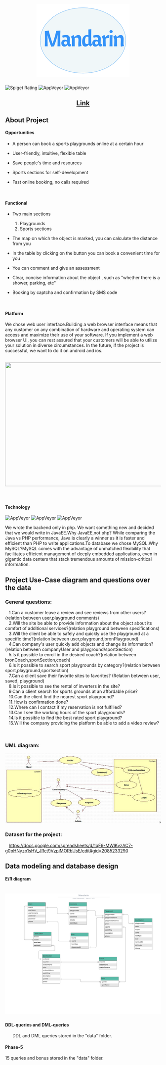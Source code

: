 <h1 align="center"> <img src="logo.png"> </h1>


![Spiget Rating](https://img.shields.io/spiget/rating/9089)
![AppVeyor](https://img.shields.io/badge/madeby-Byte-red)
![AppVeyor](https://img.shields.io/badge/Dev-JavaEE-blue)

<h2 align="center"> <a href="#"> Link </a> </h2>

## About Project

#### Opportunities

- A person can book a sports playgrounds online at a certain hour

- User-friendly, intuitive, flexible table

- Save people's time and resources

- Sports sections for self-development

- Fast online booking, no calls required

<br>

#### Functional

- Two main sections 
  1. Playgrounds
  2. Sports sections

- The map on which the object is marked, you can calculate the distance from you

- In the table by clicking on the button you can book a convenient time for you

- You can comment and give an assessment

- Clear, concise information about the object , such as "whether there is a shower, parking, etc"

- Booking by captcha and confirmation by SMS code

<br>

#### Platform

We chose web user interface.Building a web browser interface means that any customer on any combination of hardware and operating system can access and maximize their use of your software. If you implement a web browser UI, you can rest assured that your customers will be able to utilize your solution in diverse circumstances.
In the future, if the project is successful, we want to do it on android and ios.

<h2 align="center"> <img height="400" width="700" src="https://www.haulhub.com/wp-content/uploads/2019/02/HaulHub-Analytics_Mobile-and-Web_1000.png" /> </h2>

<br>

#### Technology
![AppVeyor](https://img.shields.io/badge/BackEnd-JavaEE-orange)
![AppVeyor](https://img.shields.io/badge/DataBase-Mysql-black)
![AppVeyor](https://img.shields.io/badge/FrontEnd-HTML,CSS,JS-breez)


We wrote the backend only in php. We want something new and decided that we would write in JavaEE.Why JavaEE,not php? While comparing the Java vs PHP performance, Java is clearly a winner as it is faster and efficient than PHP to write applications.To database we chose MySQL.Why MySQL?MySQL comes with the advantage of unmatched flexibility that facilitates efficient management of deeply embedded applications, even in gigantic data centers that stack tremendous amounts of mission-critical information.

## Project Use-Case diagram and questions over the data

### General questions:
   &nbsp;&nbsp;&nbsp;1.Can a customer leave a review and see reviews from other users?(relation between user,playground comments)<br>
   &nbsp;&nbsp;&nbsp;2.Will the site be able to provide information about the object about its comfort of additional services?(relation playground between specifications)<br>
   &nbsp;&nbsp;&nbsp;3.Will the client be able to safely and quickly use the playground at a specific time?(relation between user,playground,bronPlayground)<br>
   &nbsp;&nbsp;&nbsp;4.Can company's user quickly add objects and change its information?(relation between companyUser and playground/sportSection)<br>
   &nbsp;&nbsp;&nbsp;5.Is it possible to enroll in the desired coach?(relation between bronCoach,sportSection,coach)<br>
   &nbsp;&nbsp;&nbsp;6.Is it possible to search sport playgrounds  by category?(relation between sport,playground,sportsection)<br>
   &nbsp;&nbsp;&nbsp;7.Can a client save their favorite sites to favorites? (Relation between user, saved, playground)<br>
   &nbsp;&nbsp;&nbsp;8.Is it possible to see the rental of inverters in the site?<br>
   &nbsp;&nbsp;&nbsp;9.Can a client search for sports grounds at an affordable price?<br>
   &nbsp;&nbsp;&nbsp;10.Can the client find the nearest sport playground?<br>
   &nbsp;&nbsp;&nbsp;11.How is confirmation done?<br>
   &nbsp;&nbsp;&nbsp;12.Where can I contact if my reservation is not fulfilled?<br>
   &nbsp;&nbsp;&nbsp;13.Can I see the working hours of the sport playgrounds?<br>
   &nbsp;&nbsp;&nbsp;14.Is it possible to find the best rated sport playground?<br>
   &nbsp;&nbsp;&nbsp;15.Will the company providing the platform be able to add a video review?<br>
 
 <br>
 
 ### UML diagram:
   ![alt text](https://github.com/Damir2307/DB3_project/blob/main/Mandarin-UseCase-UML.png "UML")
 
 ### Dataset for the project:
 &nbsp;&nbsp;&nbsp;https://docs.google.com/spreadsheets/d/1qF9-MWIKyzAC7-g0pHNyzp1sHV_JRet9VzpiMORbUsE/edit#gid=2085233290
 

## Data modeling and database design


#### E/R diagram
<h1 align="center"> <img src="Mandarin-ER.png"> </h1>

#### DDL-queries and DML-queries
&nbsp;&nbsp;&nbsp;&nbsp;&nbsp;&nbsp;DDL and DML queries stored in the "data" folder.


#### Phase-5
15 queries and bonus stored in the "data" folder.
